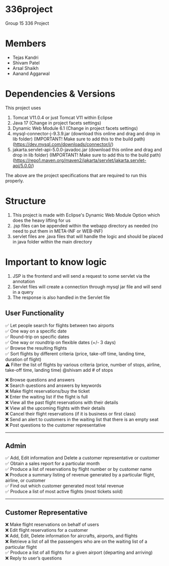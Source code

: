 # 336project
Group 15 336 Project

# Members
- Tejas Kandri
- Shivam Patel
- Arsal Shaikh
- Aanand Aggarwal

# Dependencies & Versions

This project uses 
1. Tomcat V11.0.4 or just Tomcat V11 within Eclipse
2. Java 17 (Change in project facets settings)
3. Dynamic Web Module 6.1 (Change in project facets settings)
4. mysql-connector-j-9.3.9.jar (download this online and drag and drop in lib folder) (IMPORTANT! Make sure to add this to the build path) (https://dev.mysql.com/downloads/connector/j/)
5. jakarta.servlet-api-5.0.0-javadoc.jar (download this online and drag and drop in lib folder) (IMPORTANT! Make sure to add this to the build path) (https://repo1.maven.org/maven2/jakarta/servlet/jakarta.servlet-api/5.0.0/)

The above are the project specifications that are required to run this properly.

# Structure

1. This project is made with Eclipse's Dynamic Web Module Option which does the heavy lifting for us
2. .jsp files can be appended within the webapp directory as needed (no need to put them in META-INF or WEB-INF)
3. servlet files are .java files that will handle the logic and should be placed in java folder within the main directory

# Important to know logic

1. JSP is the frontend and will send a request to some servlet via the annotation
2. Servlet files will create a connection through mysql jar file and will send in a query
3. The response is also handled in the Servlet file

## User Functionality

✅ Let people search for flights between two airports  
✅ One way on a specific date  
✅ Round-trip on specific dates  
✅ One way or roundtrip on flexible dates (+/- 3 days)  
✅ Browse the resulting flights  
✅ Sort flights by different criteria (price, take-off time, landing time, duration of flight)  
⚠️ Filter the list of flights by various criteria (price, number of stops, airline, take-off time, landing time)  @shivam add # of stops

❌ Browse questions and answers  
❌ Search questions and answers by keywords  
❌ Make flight reservations/buy the ticket  
❌ Enter the waiting list if the flight is full  
❌ View all the past flight reservations with their details  
❌ View all the upcoming flights with their details  
❌ Cancel their flight reservations (if it is business or first class)  
❌ Send an alert to customers in the waiting list that there is an empty seat  
❌ Post questions to the customer representative  

---

## Admin

✅ Add, Edit information and Delete a customer representative or customer  
✅ Obtain a sales report for a particular month  
✅ Produce a list of reservations by flight number or by customer name  
❌ Produce a summary listing of revenue generated by a particular flight, airline, or customer  
✅ Find out which customer generated most total revenue  
✅ Produce a list of most active flights (most tickets sold)  

---

## Customer Representative

❌ Make flight reservations on behalf of users  
❌ Edit flight reservations for a customer  
❌ Add, Edit, Delete information for aircrafts, airports, and flights  
❌ Retrieve a list of all the passengers who are on the waiting list of a particular flight  
✅ Produce a list of all flights for a given airport (departing and arriving)  
❌ Reply to user’s questions  
